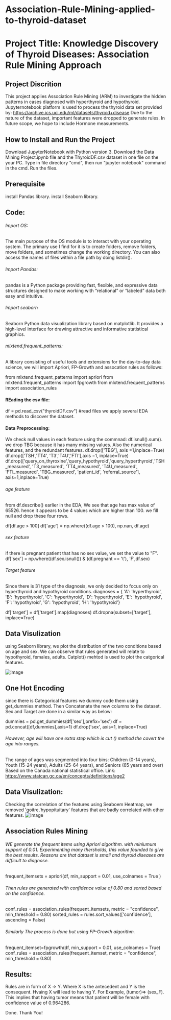 # Association-Rule-Mining-applied-to-thyroid-dataset

# Project Title: Knowledge Discovery of Thyroid Diseases: Association Rule Mining Approach 

## Project Discrition
This project applies Association Rule Mining (ARM) to investigate the hidden patterns in cases diagnosed with hyperthyroid and hypothyroid. Jupyternotebook platform is used to process the thyroid data set provided by:	https://archive.ics.uci.edu/ml/datasets/thyroid+disease
Due to the nature of the dataset, important features were dropped to generate rules. In future scope, we hope to include Hormone measurements. 

## How to Install and Run the Project
Download JupyterNotebook with Python version 3. 
Download the Data Mining Project.ipynb file and the ThyroidDF.csv dataset in one file on the your PC. 
Type in file directory "cmd", then run "jupyter notebook" command in the cmd. 
Run the files.

 ## Prerequisite 
 install Pandas library. 
 install Seaborn library. 
 
 ## Code: 
 ###### Import OS:
The main purpose of the OS module is to interact with your operating system. The primary use I find for it is to create folders, remove folders, move folders, and sometimes change the working directory. You can also access the names of files within a file path by doing listdir(). 
 ###### Import Pandas:
pandas is a Python package providing fast, flexible, and expressive data structures designed to make working with “relational” or “labeled” data both easy and intuitive. 

 ###### Import seaborn
Seaborn Python data visualization library based on matplotlib. It provides a high-level interface for drawing attractive and informative statistical graphics.


 ###### mlxtend.frequent_patterns: 
A library consisting of useful tools and extensions for the day-to-day data science, we will import Apriori, FP-Growth and assocation rules as follows: 

from mlxtend.frequent_patterns import apriori
from mlxtend.frequent_patterns import fpgrowth
from mlxtend.frequent_patterns import association_rules

#### REading the csv file:
df = pd.read_csv("thyroidDF.csv") #read files
we apply several EDA methods to discover the dataset. 

#### Data Preprocessing: 
We check null values in each feature using the commnad: df.isnull().sum(). we drop TBG because it has many missing values. 
Also the numerical features, and the redundant features.
df.drop(['TBG'], axis =1,inplace=True)
df.drop(['TSH','TT4', 'T3','T4U','FTI'],axis =1, inplace=True)
df.drop(['query_on_thyroxine','query_hypothyroid','query_hyperthyroid','TSH_measured', 'T3_measured', 'TT4_measured', 'T4U_measured', 'FTI_measured', 'TBG_measured', 'patient_id', 'referral_source'], axis=1,inplace=True)

 ###### age feature 
from df.describe() earlier in the EDA, We see that age has max value of 65526. hence it appears to be 4 values which are higher than 100. we fill null and drop these four rows.

df[df.age > 100]
df['age'] = np.where((df.age > 100), np.nan, df.age)

 ###### sex feature
 if there is pregnant patient that has no sex value, we set the value to "F".
df['sex'] = np.where((df.sex.isnull()) & (df.pregnant == 't'), 'F',df.sex)

 ###### Target feature
Since there is 31 type of the diagnosis, we only decided to focus only on hyperthyroid and hypothyroid conditions. 
diagnoses = {
             'A': 'hyperthyroid', 
             'B': 'hyperthyroid', 
             'C': 'hyperthyroid', 
             'D': 'hyperthyroid',
             'E': 'hypothyroid', 
             'F': 'hypothyroid', 
             'G': 'hypothyroid', 
             'H': 'hypothyroid'}

df['target'] = df['target'].map(diagnoses)
df.dropna(subset=['target'], inplace=True) 

## Data Visulization
using Seaborn library, we plot the distribution of the two conditions based on age and sex. We can observe that rules generated will relate to hypothyroid, females, adults. Catplot() mehtod is used to plot the catgorical features. 

![image](https://user-images.githubusercontent.com/79324284/207425897-bbef7867-f0c1-402a-aefc-384481b1b6c8.png)


## One Hot Encoding 

since there is Categorical features we dummy code them using get_dummies method. Then Concatenate the new columns to the dataset. Sex and Target are done in a similar way as below:

dummies = pd.get_dummies(df['sex'],prefix='sex')
df = pd.concat([df,dummies],axis=1)
df.drop('sex', axis=1, inplace=True)

###### However, age will have one extra step which is cut  () method the covert the age into ranges. 
The range of ages was segmented into four bins: Children (0-14 years), Youth (15-24 years), Adults (25-64 years), and Seniors (65 years and over) Based on the Canada national statistical office. Link: https://www.statcan.gc.ca/en/concepts/definitions/age2 

## Data Visulization: 
Checking the correlation of the features using Seaboem Heatmap, we removed 'goitre,'hypopituitary' features that are badly correlated with other features. 
![image](https://user-images.githubusercontent.com/79324284/207426309-affdd60a-a159-4399-aec2-e3431684a04f.png)

## Association Rules Mining 
 ###### WE generate the frequent items using Apriori algorithm. with miniumum support of 0.01. Experimenting many thersholds, this value founded to give the best results. Reasons are that dataset is small and thyroid diseases are difficult to diagnose.
 frequent_itemsets = apriori(df, min_support = 0.01, use_colnames = True )
 
 ###### Then rules are generated with confidence value of 0.80 and sorted based on the confidence. 
conf_rules = association_rules(frequent_itemsets, metric = "confidence", min_threshold = 0.80)
sorted_rules = rules.sort_values(['confidence'], ascending = False)

###### Similarly The process is done but using FP-Growth algorithm. 
frequent_itemset=fpgrowth(df, min_support = 0.01, use_colnames = True)
conf_rules = association_rules(frequent_itemset, metric = "confidence", min_threshold = 0.80)

## Results:

Rules are in form of X ⇒ Y.  Where X is the antecedent and Y is the consequent. Hvaing X will lead to having Y. For Example, (tumor)⇒ (sex_F). This implies that having tumor means that patient will be female with confidence value of 0.964286. 

Done. 
Thank You! 

